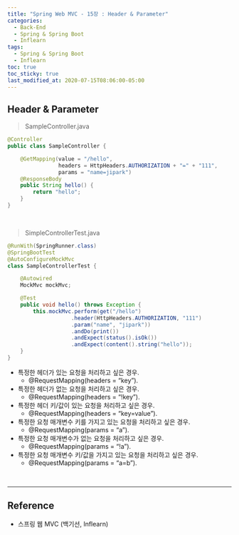 ```yaml
---
title: "Spring Web MVC - 15장 : Header & Parameter"
categories:
  - Back-End
  - Spring & Spring Boot
  - Inflearn
tags:
  - Spring & Spring Boot
  - Inflearn
toc: true
toc_sticky: true
last_modified_at: 2020-07-15T08:06:00-05:00
---
```


## Header & Parameter

> SampleController.java

```java
@Controller
public class SampleController {

    @GetMapping(value = "/hello",
                headers = HttpHeaders.AUTHORIZATION + "=" + "111",
                params = "name=jipark")
    @ResponseBody
    public String hello() {
        return "hello";
    }
}
```

<br>

> SimpleControllerTest.java

```java
@RunWith(SpringRunner.class)
@SpringBootTest
@AutoConfigureMockMvc
class SampleControllerTest {

    @Autowired
    MockMvc mockMvc;

    @Test
    public void hello() throws Exception {
        this.mockMvc.perform(get("/hello")
                    .header(HttpHeaders.AUTHORIZATION, "111")
                    .param("name", "jipark"))
                    .andDo(print())
                    .andExpect(status().isOk())
                    .andExpect(content().string("hello"));
    }
}
```

* 특정한 헤더가 있는 요청을 처리하고 싶은 경우.
	* @RequestMapping(headers = “key”).
* 특정한 헤더가 없는 요청을 처리하고 싶은 경우.
	* @RequestMapping(headers = “!key”).
* 특정한 헤더 키/값이 있는 요청을 처리하고 싶은 경우.
	* @RequestMapping(headers = “key=value”).  
* 특정한 요청 매개변수 키를 가지고 있는 요청을 처리하고 싶은 경우.
	* @RequestMapping(params = “a”).
* 특정한 요청 매개변수가 없는 요청을 처리하고 싶은 경우.
	* @RequestMapping(params = “!a”).
* 특정한 요청 매개변수 키/값을 가지고 있는 요청을 처리하고 싶은 경우.
	* @RequestMapping(params = “a=b”).

<br>

---

## Reference

*	스프링 웹 MVC (백기선, Inflearn)
